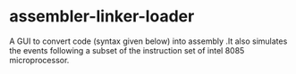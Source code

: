# assembler-linker-loader
A GUI to convert code (syntax given below) into assembly .It also simulates the events following a subset of the instruction set of intel 8085 microprocessor. 
